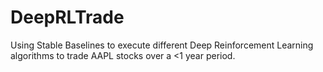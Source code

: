# DeepRLTrade
Using Stable Baselines to execute different Deep Reinforcement Learning algorithms to trade AAPL stocks over a &lt;1 year period.
